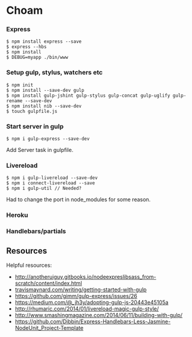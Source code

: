 # Choam

### Express

    $ npm install express --save
    $ express --hbs
    $ npm install
    $ DEBUG=myapp ./bin/www

### Setup gulp, stylus, watchers etc

    $ npm init
    $ npm install --save-dev gulp
    $ npm install gulp-jshint gulp-stylus gulp-concat gulp-uglify gulp-rename --save-dev
    $ npm install nib --save-dev
    $ touch gulpfile.js

### Start server in gulp

    $ npm i gulp-express --save-dev

Add Server task in gulpfile.

### Livereload

    $ npm i gulp-livereload --save-dev
    $ npm i connect-livereload --save
    $ npm i gulp-util // Needed?

Had to change the port in node_modules for some reason.

### Heroku

### Handlebars/partials

## Resources

Helpful resources:
* http://anotheruiguy.gitbooks.io/nodeexpreslibsass_from-scratch/content/index.html
* [travismaynard.com/writing/getting-started-with-gulp](http://travismaynard.com/writing/getting-started-with-gulp)
* https://github.com/gimm/gulp-express/issues/26
* https://medium.com/@_jh3y/adopting-gulp-js-20443e45105a
* http://rhumaric.com/2014/01/livereload-magic-gulp-style/
* http://www.smashingmagazine.com/2014/06/11/building-with-gulp/
* https://github.com/Dibbin/Express-Handlebars-Less-Jasmine-NodeUnit_Project-Template
